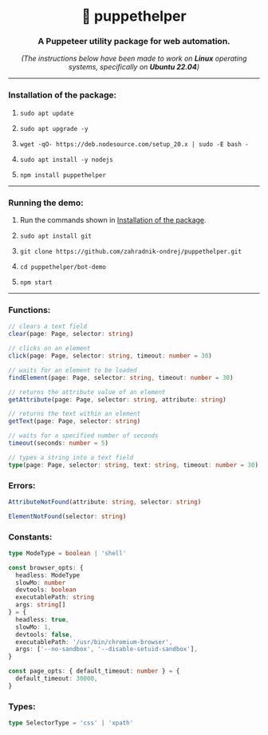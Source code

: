 <div align="center">

# 🧰 puppethelper

### A Puppeteer utility package for web automation.

_(The instructions below have been made to work on **Linux** operating systems, specifically on **Ubuntu 22.04**)_

</div>

---

### Installation of the package:

1. `sudo apt update`

2. `sudo apt upgrade -y`

3. `wget -qO- https://deb.nodesource.com/setup_20.x | sudo -E bash -`

4. `sudo apt install -y nodejs`

5. `npm install puppethelper`

---

### Running the demo:

1. Run the commands shown in [Installation of the package](https://github.com/zahradnik-ondrej/puppethelper?tab=readme-ov-file#installation-of-the-package).

2. `sudo apt install git`

3. `git clone https://github.com/zahradnik-ondrej/puppethelper.git`

4. `cd puppethelper/bot-demo`

5. `npm start`

---

### Functions:

```typescript
// clears a text field
clear(page: Page, selector: string)
```

```typescript
// clicks on an element
click(page: Page, selector: string, timeout: number = 30)
```

```typescript
// waits for an element to be loaded
findElement(page: Page, selector: string, timeout: number = 30)
```

```typescript
// returns the attribute value of an element
getAttribute(page: Page, selector: string, attribute: string)
```

```typescript
// returns the text within an element
getText(page: Page, selector: string)
```

```typescript
// waits for a specified number of seconds
timeout(seconds: number = 5)
```

```typescript
// types a string into a text field
type(page: Page, selector: string, text: string, timeout: number = 30)
```

### Errors:

```typescript
AttributeNotFound(attribute: string, selector: string)
```

```typescript
ElementNotFound(selector: string)
```

### Constants:

```typescript
type ModeType = boolean | 'shell'

const browser_opts: {
  headless: ModeType
  slowMo: number
  devtools: boolean
  executablePath: string
  args: string[]
} = {
  headless: true,
  slowMo: 1,
  devtools: false,
  executablePath: '/usr/bin/chromium-browser',
  args: ['--no-sandbox', '--disable-setuid-sandbox'],
}
```

```typescript
const page_opts: { default_timeout: number } = {
  default_timeout: 30000,
}
```

### Types:

```typescript
type SelectorType = 'css' | 'xpath'
```
